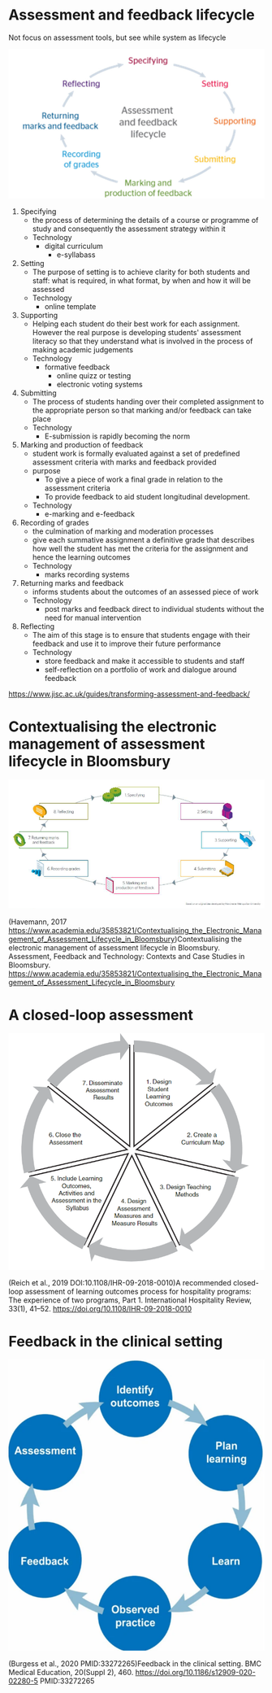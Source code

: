 
# Assessment and feedback lifecycle

Not focus on assessment tools, but see while system as lifecycle

![](Technology%20in%20Programmatic%20assessment/2022-10-23-16-57-23.png)

1. Specifying
    - the process of determining the details of a course or programme of study and consequently the assessment strategy within it
    - Technology
       - digital curriculum
           - e-syllabass
2. Setting
    - The purpose of setting is to achieve clarity for both students and staff: what is required, in what format, by when and how it will be assessed
    - Technology
       - online template
3. Supporting
    - Helping each student do their best work for each assignment. However the real purpose is developing students' assessment literacy so that they understand what is involved in the process of making academic judgements
    - Technology
        - formative feedback
          - online quizz or testing
          - electronic voting systems
4. Submitting
   - The process of students handing over their completed assignment to the appropriate person so that marking and/or feedback can take place
   - Technology
       - E-submission is rapidly becoming the norm
5. Marking and production of feedback
   - student work is formally evaluated against a set of predefined assessment criteria with marks and feedback provided
   - purpose
       - To give a piece of work a final grade in relation to the assessment criteria
       - To provide feedback to aid student longitudinal development.
   - Technology
       - e-marking and e-feedback 
6. Recording of grades
   - the culmination of marking and moderation processes  
   - give each summative assignment a definitive grade that describes how well the student has met the criteria for the assignment and hence the learning outcomes
   - Technology
       - marks recording systems
7. Returning marks and feedback
   - informs students about the outcomes of an assessed piece of work
   - Technology 
       - post marks and feedback direct to individual students without the need for manual intervention 
8. Reflecting
   - The aim of this stage is to ensure that students engage with their feedback and use it to improve their future performance
   - Technology
       - store feedback and make it accessible to students and staff
       - self-reflection on a portfolio of work and dialogue around feedback

https://www.jisc.ac.uk/guides/transforming-assessment-and-feedback/




# Contextualising the electronic management of assessment lifecycle in Bloomsbury

![](Assessment%20LIfecycle/2023-01-13-13-10-16.png)

(Havemann, 2017 https://www.academia.edu/35853821/Contextualising_the_Electronic_Management_of_Assessment_Lifecycle_in_Bloomsbury)Contextualising the electronic management of assessment lifecycle in Bloomsbury. Assessment, Feedback and Technology: Contexts and Case Studies in Bloomsbury. https://www.academia.edu/35853821/Contextualising_the_Electronic_Management_of_Assessment_Lifecycle_in_Bloomsbury

# A closed-loop assessment

![](Assessment%20LIfecycle/2023-01-13-13-08-46.png)

(Reich et al., 2019 DOI:10.1108/IHR-09-2018-0010)A recommended closed-loop assessment of learning outcomes process for hospitality programs: The experience of two programs, Part 1. International Hospitality Review, 33(1), 41–52. https://doi.org/10.1108/IHR-09-2018-0010

# Feedback in the clinical setting

![](Assessment%20LIfecycle/2023-01-13-13-11-01.png)

(Burgess et al., 2020 PMID:33272265)Feedback in the clinical setting. BMC Medical Education, 20(Suppl 2), 460. https://doi.org/10.1186/s12909-020-02280-5 PMID:33272265